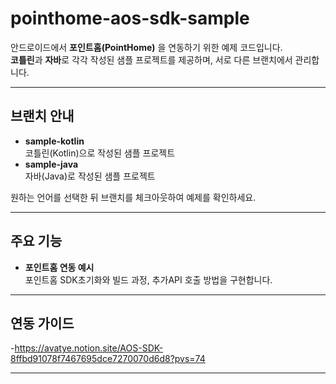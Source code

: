 # pointhome-aos-sdk-sample

안드로이드에서 **포인트홈(PointHome)** 을 연동하기 위한 예제 코드입니다.  
**코틀린**과 **자바**로 각각 작성된 샘플 프로젝트를 제공하며, 서로 다른 브랜치에서 관리합니다.

---

## 브랜치 안내

- **sample-kotlin**  
  코틀린(Kotlin)으로 작성된 샘플 프로젝트
- **sample-java**  
  자바(Java)로 작성된 샘플 프로젝트

원하는 언어를 선택한 뒤 브랜치를 체크아웃하여 예제를 확인하세요.

---

## 주요 기능

- **포인트홈 연동 예시**  
  포인트홈 SDK초기화와 빌드 과정, 추가API 호출 방법을 구현합니다.

---

## 연동 가이드
-https://avatye.notion.site/AOS-SDK-8ffbd91078f7467695dce7270070d6d8?pvs=74

---

